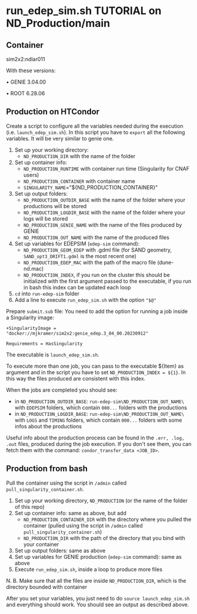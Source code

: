 # run_edep_sim.sh TUTORIAL on ND_Production/main

## Container
sim2x2:ndlar011

With these versions:

• GENIE 3.04.00 

• ROOT 6.28.06

## Production on HTCondor
Create a script to configure all the variables needed during the execution (i.e. `launch_edep_sim.sh`). In this script you have to `export` all the following variables. It will be very similar to genie one.

1. Set up your working directory:
   - `ND_PRODUCTION_DIR` with the name of the folder
2. Set up container info:
   - `ND_PRODUCTION_RUNTIME` with container run time (Singularity for CNAF users)
   - `ND_PRODUCTION_CONTAINER` with container name
   - `SINGULARITY_NAME`="${ND_PRODUCTION_CONTAINER}"
3. Set up output folders:
   - `ND_PRODUCTION_OUTDIR_BASE` with the name of the folder where your productions will be stored
   - `ND_PRODUCTION_LOGDIR_BASE` with the name of the folder where your logs will be stored
   - `ND_PRODUCTION_GENIE_NAME` with the name of the files produced by GENIE
   - `ND_PRODUCTION_OUT_NAME` with the name of the produced files
4. Set up variables for EDEPSIM (`edep-sim` command):
   - `ND_PRODUCTION_GEOM_EDEP` with .gdml file (for SAND geometry, `SAND_opt3_DRIFT1.gdml` is the most recent one)
   - `ND_PRODUCTION_EDEP_MAC` with the path of the macro file (dune-nd.mac)
   - `ND_PRODUCTION_INDEX`, if you run on the cluster this should be initialized with the first argument passed to the executable, if you run in bash this index can be updated each loop
5. `cd` into `run-edep-sim` folder
6. Add a line to execute `run_edep_sim.sh` with the option `"$@"`

Prepare `submit.sub` file: 
You need to add the option for running a job inside a Singularity image: 
```
+SingularityImage = "docker://mjkramer/sim2x2:genie_edep.3_04_00.20230912"

Requirements = HasSingularity
```

The executable is `launch_edep_sim.sh`.

To execute more than one job, you can pass to the executable ${Item} as argument and in the script you have to set `ND_PRODUCTION_INDEX = ${1}`. In this way the files produced are consistent with this index. 

When the jobs are completed you should see:
- in `ND_PRODUCTION_OUTDIR_BASE`: `run-edep-sim\ND_PRODUCTION_OUT_NAME\` with `EDEPSIM` folders, which contain `000...` folders with the productions
- in `ND_PRODUCTION_LOGDIR_BASE`: `run-edep-sim\ND_PRODUCTION_OUT_NAME\` with `LOGS` and `TIMING` folders, which contain `000...` folders with some infos about the productions

Useful info about the production process can be found in the `.err, .log, .out` files, produced during the job execution. If you don't see them, you can fetch them with the command: `condor_transfer_data <JOB_ID>`.

## Production from bash 

Pull the container using the script in `/admin` called `pull_singularity_container.sh`.

1. Set up your working directory, `ND_PRODUCTION` (or the name of the folder of this repo)
2. Set up container info: same as above, but add
   - `ND_PRODUCTION_CONTAINER_DIR` with the directory where you pulled the container (pulled using the script in `/admin` called `pull_singularity_container.sh`)
   - `ND_PRODUCTION_DIR` with the path of the directory that you bind with your container
3. Set up output folders: same as above
4. Set up variables for GENIE production (`edep-sim` command): same as above
5. Execute `run_edep_sim.sh`, inside a loop to produce more files

N. B. Make sure that all the files are inside `ND_PRODUCTION_DIR`, which is the directory bounded with container

After you set your variables, you just need to do `source launch_edep_sim.sh` and everything should work. You should see an output as described above.